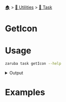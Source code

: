 <!--startTocHeader-->
[🏠](../../README.md) > [🔧 Utilities](../README.md) > [🔨 Task](README.md)
# GetIcon
<!--endTocHeader-->

# Usage


```bash
zaruba task getIcon --help
```
 
<details>
<summary>Output</summary>
 
```````
get task icon

Usage:
  zaruba task getIcon <taskName> [projectFile] [flags]

Flags:
  -h, --help   help for getIcon
```````
</details>


# Examples


<!--startTocSubtopic-->
<!--endTocSubtopic-->